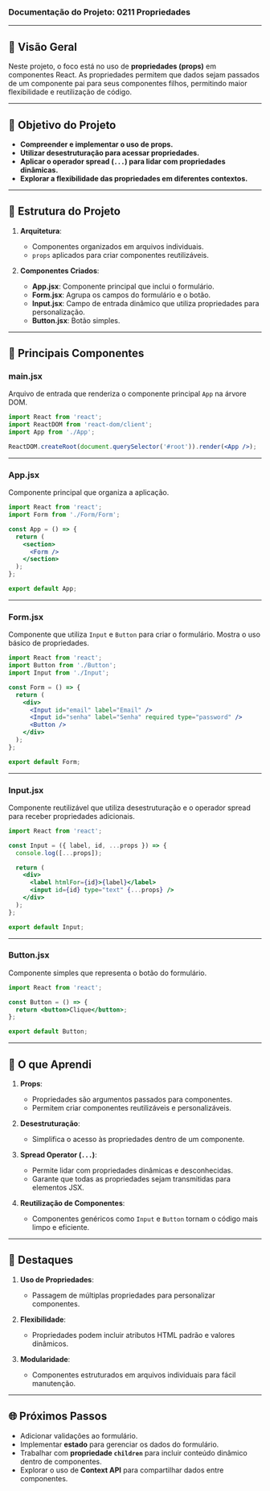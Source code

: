### Documentação do Projeto: **0211 Propriedades**

---

## 📖 Visão Geral

Neste projeto, o foco está no uso de **propriedades (props)** em componentes React. As propriedades permitem que dados sejam passados de um componente pai para seus componentes filhos, permitindo maior flexibilidade e reutilização de código.

---

## 🎯 Objetivo do Projeto

- **Compreender e implementar o uso de props.**
- **Utilizar desestruturação para acessar propriedades.**
- **Aplicar o operador spread (`...`) para lidar com propriedades dinâmicas.**
- **Explorar a flexibilidade das propriedades em diferentes contextos.**

---

## 📄 Estrutura do Projeto

1. **Arquitetura**:
   - Componentes organizados em arquivos individuais.
   - `props` aplicados para criar componentes reutilizáveis.

2. **Componentes Criados**:
   - **App.jsx**: Componente principal que inclui o formulário.
   - **Form.jsx**: Agrupa os campos do formulário e o botão.
   - **Input.jsx**: Campo de entrada dinâmico que utiliza propriedades para personalização.
   - **Button.jsx**: Botão simples.

---

## 🔧 Principais Componentes

### **main.jsx**
Arquivo de entrada que renderiza o componente principal `App` na árvore DOM.

```jsx
import React from 'react';
import ReactDOM from 'react-dom/client';
import App from './App';

ReactDOM.createRoot(document.querySelector('#root')).render(<App />);
```

---

### **App.jsx**
Componente principal que organiza a aplicação.

```jsx
import React from 'react';
import Form from './Form/Form';

const App = () => {
  return (
    <section>
      <Form />
    </section>
  );
};

export default App;
```

---

### **Form.jsx**
Componente que utiliza `Input` e `Button` para criar o formulário. Mostra o uso básico de propriedades.

```jsx
import React from 'react';
import Button from './Button';
import Input from './Input';

const Form = () => {
  return (
    <div>
      <Input id="email" label="Email" />
      <Input id="senha" label="Senha" required type="password" />
      <Button />
    </div>
  );
};

export default Form;
```

---

### **Input.jsx**
Componente reutilizável que utiliza desestruturação e o operador spread para receber propriedades adicionais.

```jsx
import React from 'react';

const Input = ({ label, id, ...props }) => {
  console.log([...props]);

  return (
    <div>
      <label htmlFor={id}>{label}</label>
      <input id={id} type="text" {...props} />
    </div>
  );
};

export default Input;
```

---

### **Button.jsx**
Componente simples que representa o botão do formulário.

```jsx
import React from 'react';

const Button = () => {
  return <button>Clique</button>;
};

export default Button;
```

---

## 🧠 O que Aprendi

1. **Props**:
   - Propriedades são argumentos passados para componentes.
   - Permitem criar componentes reutilizáveis e personalizáveis.

2. **Desestruturação**:
   - Simplifica o acesso às propriedades dentro de um componente.

3. **Spread Operator (`...`)**:
   - Permite lidar com propriedades dinâmicas e desconhecidas.
   - Garante que todas as propriedades sejam transmitidas para elementos JSX.

4. **Reutilização de Componentes**:
   - Componentes genéricos como `Input` e `Button` tornam o código mais limpo e eficiente.

---

## 🌟 Destaques

1. **Uso de Propriedades**:
   - Passagem de múltiplas propriedades para personalizar componentes.

2. **Flexibilidade**:
   - Propriedades podem incluir atributos HTML padrão e valores dinâmicos.

3. **Modularidade**:
   - Componentes estruturados em arquivos individuais para fácil manutenção.

---

## 🌐 Próximos Passos

- Adicionar validações ao formulário.
- Implementar **estado** para gerenciar os dados do formulário.
- Trabalhar com **propriedade `children`** para incluir conteúdo dinâmico dentro de componentes.
- Explorar o uso de **Context API** para compartilhar dados entre componentes.